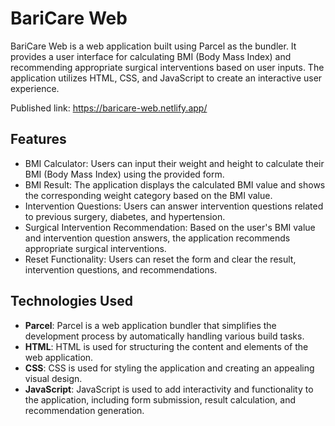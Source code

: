 # BariCare Web

BariCare Web is a web application built using Parcel as the bundler. It provides a user interface for calculating BMI (Body Mass Index) and recommending appropriate surgical interventions based on user inputs. The application utilizes HTML, CSS, and JavaScript to create an interactive user experience.

Published link: https://baricare-web.netlify.app/

## Features

- BMI Calculator: Users can input their weight and height to calculate their BMI (Body Mass Index) using the provided form.
- BMI Result: The application displays the calculated BMI value and shows the corresponding weight category based on the BMI value.
- Intervention Questions: Users can answer intervention questions related to previous surgery, diabetes, and hypertension.
- Surgical Intervention Recommendation: Based on the user's BMI value and intervention question answers, the application recommends appropriate surgical interventions.
- Reset Functionality: Users can reset the form and clear the result, intervention questions, and recommendations.

## Technologies Used

- **Parcel**: Parcel is a web application bundler that simplifies the development process by automatically handling various build tasks.
- **HTML**: HTML is used for structuring the content and elements of the web application.
- **CSS**: CSS is used for styling the application and creating an appealing visual design.
- **JavaScript**: JavaScript is used to add interactivity and functionality to the application, including form submission, result calculation, and recommendation generation.
